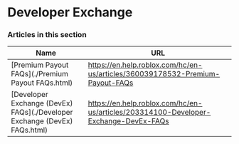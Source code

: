 # Developer Exchange  
### Articles in this section
Name|URL
-|-
[Premium Payout FAQs](./Premium Payout FAQs.html) |https://en.help.roblox.com/hc/en-us/articles/360039178532-Premium-Payout-FAQs
[Developer Exchange (DevEx) FAQs](./Developer Exchange (DevEx) FAQs.html) |https://en.help.roblox.com/hc/en-us/articles/203314100-Developer-Exchange-DevEx-FAQs